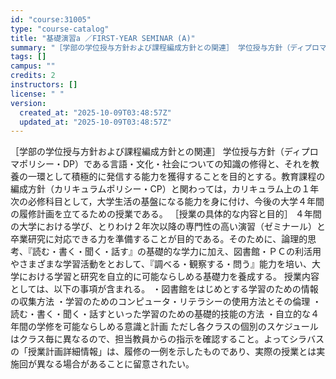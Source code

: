 ```yaml
---
id: "course:31005"
type: "course-catalog"
title: "基礎演習a ／FIRST-YEAR SEMINAR (A)"
summary: "［学部の学位授与方針および課程編成方針との関連］ 学位授与方針（ディプロマポリシー・DP）である言語・文化・社会についての知識の修得と、それを教養の一環として積極的に発信する能力を獲得することを目的とする。教育課程の編成方針（カリキュラムポ…"
tags: []
campus: ""
credits: 2
instructors: []
license: " "
version:
  created_at: "2025-10-09T03:48:57Z"
  updated_at: "2025-10-09T03:48:57Z"
---
```


［学部の学位授与方針および課程編成方針との関連］ 学位授与方針（ディプロマポリシー・DP）である言語・文化・社会についての知識の修得と、それを教養の一環として積極的に発信する能力を獲得することを目的とする。教育課程の編成方針（カリキュラムポリシー・CP）と関わっては，カリキュラム上の１年次の必修科目として，大学生活の基盤になる能力を身に付け、今後の大学４年間の履修計画を立てるための授業である。 ［授業の具体的な内容と目的］ ４年間の大学における学び、とりわけ２年次以降の専門性の高い演習（ゼミナール）と卒業研究に対応できる力を準備することが目的である。そのために、論理的思考、『読む・書く・聞く・話す』の基礎的な学力に加え、図書館・ＰＣの利活用やさまざまな学習活動をとおして、『調べる・観察する・問う』能力を培い、大学における学習と研究を自立的に可能ならしめる基礎力を養成する。 授業内容としては、以下の事項が含まれる。 ・図書館をはじめとする学習のための情報の収集方法 ・学習のためのコンピュータ・リテラシーの使用方法とその倫理 ・読む・書く・聞く・話すといった学習のための基礎的技能の方法 ・自立的な４年間の学修を可能ならしめる意識と計画 ただし各クラスの個別のスケジュールはクラス毎に異なるので、担当教員からの指示を確認すること。よってシラバスの「授業計画詳細情報」は、履修の一例を示したものであり、実際の授業とは実施回が異なる場合があることに留意されたい。

